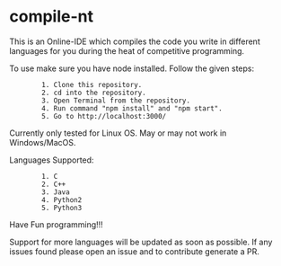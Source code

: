 # compile-nt

This is an Online-IDE which compiles the code you write in different languages for you during the heat of competitive programming.

To use make sure you have node installed. Follow the given steps:
```
        1. Clone this repository.
        2. cd into the repository.
        3. Open Terminal from the repository.
        4. Run command "npm install" and "npm start".
        5. Go to http://localhost:3000/
```
Currently only tested for Linux OS. May or may not work in Windows/MacOS.


Languages Supported:
```
        1. C
        2. C++
        3. Java
        4. Python2
        5. Python3
```
Have Fun programming!!!

Support for more languages will be updated as soon as possible. If any issues found please open an issue and to contribute generate a PR.
